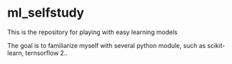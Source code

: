# ml_selfstudy



This is the repository for playing with easy learning models


The goal is to familiarize myself with several python module, such as scikit-learn, ternsorflow 2..




